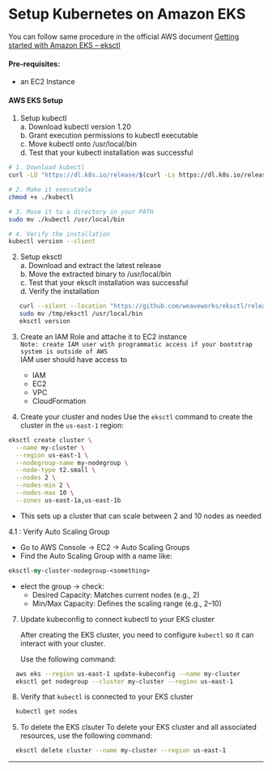 
# Setup Kubernetes on Amazon EKS

You can follow same procedure in the official AWS document [Getting started with Amazon EKS – eksctl](https://docs.aws.amazon.com/eks/latest/userguide/getting-started-eksctl.html)

#### Pre-requisites: 
- an EC2 Instance 

#### AWS EKS Setup 
1. Setup kubectl   
   a. Download kubectl version 1.20  
   b. Grant execution permissions to kubectl executable   
   c. Move kubectl onto /usr/local/bin   
   d. Test that your kubectl installation was successful    
```sh 
# 1. Download kubectl
curl -LO "https://dl.k8s.io/release/$(curl -Ls https://dl.k8s.io/release/stable.txt)/bin/linux/amd64/kubectl"

# 2. Make it executable
chmod +x ./kubectl

# 3. Move it to a directory in your PATH
sudo mv ./kubectl /usr/local/bin

# 4. Verify the installation  
kubectl version --client

```

2. Setup eksctl   
   a. Download and extract the latest release   
   b. Move the extracted binary to /usr/local/bin   
   c. Test that your eksclt installation was successful   
   d. Verify the installation   
   
```sh
   curl --silent --location "https://github.com/weaveworks/eksctl/releases/latest/download/eksctl_$(uname -s)_amd64.tar.gz" | tar xz -C /tmp
   sudo mv /tmp/eksctl /usr/local/bin
   eksctl version
```

3. Create an IAM Role and attache it to EC2 instance    
   `Note: create IAM user with programmatic access if your bootstrap system is outside of AWS`   
   IAM user should have access to   
   - IAM   
   - EC2   
   - VPC    
   - CloudFormation

4. Create your cluster and nodes 
  Use the `eksctl` command to create the cluster in the `us-east-1` region:

```sh
eksctl create cluster \
  --name my-cluster \
  --region us-east-1 \
  --nodegroup-name my-nodegroup \
  --node-type t2.small \
  --nodes 2 \
  --nodes-min 2 \
  --nodes-max 10 \
  --zones us-east-1a,us-east-1b

```
- This sets up a cluster that can scale between 2 and 10 nodes as needed

4.1 : Verify Auto Scaling Group
- Go to AWS Console → EC2 → Auto Scaling Groups
- Find the Auto Scaling Group with a name like:
```perl
eksctl-my-cluster-nodegroup-<something>
```
- elect the group → check:
   - Desired Capacity: Matches current nodes (e.g., 2)
   - Min/Max Capacity: Defines the scaling range (e.g., 2–10)

7. Update kubeconfig to connect kubectl to your EKS cluster

      After creating the EKS cluster, you need to configure `kubectl` so it can interact with your cluster.

      Use the following command:
```sh
  aws eks --region us-east-1 update-kubeconfig --name my-cluster
  eksctl get nodegroup --cluster my-cluster --region us-east-1

```

8. Verify that `kubectl` is connected to your EKS cluster
```sh
  kubectl get nodes
```

5. To delete the EKS clsuter 
  To delete your EKS cluster and all associated resources, use the following command:

```sh
  eksctl delete cluster --name my-cluster --region us-east-1
```
---
